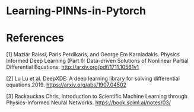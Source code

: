 # Learning-PINNs-in-Pytorch


# References
[1] Maziar Raissi, Paris Perdikaris, and George Em Karniadakis. Physics Informed Deep Learning (Part I): Data-driven Solutions of Nonlinear Partial Differential Equations. http://arxiv.org/pdf/1711.10561v1

[2] Lu Lu et al. DeepXDE: A deep learning library for solving differential equations.2019. https://arxiv.org/abs/1907.04502


[3] Rackauckas Chris, Introduction to Scientific Machine Learning through Physics-Informed Neural Networks. https://book.sciml.ai/notes/03/
